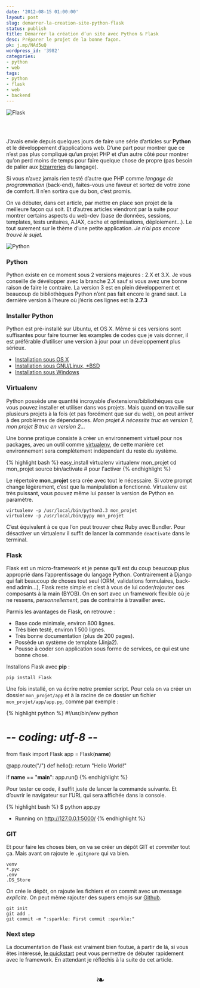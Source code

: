 ```yaml
---
date: '2012-08-15 01:00:00'
layout: post
slug: demarrer-la-creation-site-python-flask
status: publish
title: Démarrer la création d’un site avec Python & Flask
desc: Préparer le projet de la bonne façon.
pk: j.mp/NAd5uQ
wordpress_id: '3982'
categories:
- python
- web
tags:
- python
- flask
- web
- backend
---
```


<p class="fullsizestuff" style="margin-bottom: 60px;">
<img src="http://static.phollow.fr/2012/08/flask.png" alt="Flask">
</p>

J’avais envie depuis quelques jours de faire une série d’articles sur **Python** et le développement d’applications web. D’une part pour montrer que ce n’est pas plus compliqué qu’un projet PHP et d’un autre côté pour montrer qu’on perd moins de temps pour faire quelque chose de propre (pas besoin de palier aux [bizarreries](http://me.veekun.com/blog/2012/04/09/php-a-fractal-of-bad-design/) du langage).

Si vous n’avez jamais rien testé d’autre que PHP comme _langage de programmation_ (back-end), faites-vous une faveur et sortez de votre zone de comfort. Il n’en sortira que du bon, c’est promis. 

On va débuter, dans cet article, par mettre en place son projet de la meilleure façon qui soit. Et d’autres articles viendront par la suite pour montrer certains aspects du web-dev (base de données, sessions, templates, tests unitaires, <abbr>AJAX</abbr>, cache et optimisations, déploiement…). Le tout surement sur le thème d’une petite application. _Je n’ai pas encore trouvé le sujet._

![Python](http://imgs.xkcd.com/comics/python.png "Python")

### Python

Python existe en ce moment sous 2 versions majeures : 2.X et 3.X. Je vous conseille de dévélopper avec la branche 2.X sauf si vous avez une bonne raison de faire le contraire. La version 3 est en plein développement et beaucoup de bibliothèques Python n’ont pas fait encore le grand saut. La dernière version à l’heure où j’écris ces lignes est la **2.7.3**

### Installer Python

Python est pré-installé sur Ubuntu, et OS X. Même si ces versions sont suffisantes pour faire tourner les examples de codes que je vais donner, il est préférable d’utiliser une version à jour pour un développement plus sérieux.

* [Installation sous OS X](http://docs.python-guide.org/en/latest/starting/install/osx/)
* [Installation sous GNU/Linux, *BSD](http://docs.python-guide.org/en/latest/starting/install/linux/)
* [Installation sous Windows](http://docs.python-guide.org/en/latest/starting/install/win/)

### Virtualenv

Python possède une quantité incroyable d’extensions/bibliothèques que vous pouvez installer et utiliser dans vos projets. Mais quand on travaille sur plusieurs projets à la fois (et pas forcément que sur du web), on peut arriver à des problèmes de dépendances. _Mon projet A nécessite truc en version 1, mon projet B truc en version 2…_

Une bonne pratique consiste à créer un environnement virtuel pour nos packages, avec un outil comme [virtualenv](http://pypi.python.org/pypi/virtualenv), de cette manière cet environnement sera complétement indépendant du reste du système.

{% highlight bash %}
easy_install virtualenv
virtualenv mon_projet
cd mon_projet
source bin/activate # pour l'activer
{% endhighlight %}

Le répertoire **mon_projet** sera crée avec tout le nécessaire. Si votre prompt change légèrement, c’est que la manipulation a fonctionné. Virtualenv est très puissant, vous pouvez même lui passer la version de Python en paramètre.

    virtualenv -p /usr/local/bin/python3.3 mon_projet
    virtualenv -p /usr/local/bin/pypy mon_projet

C’est équivalent à ce que l‘on peut trouver chez Ruby avec Bundler. Pour désactiver un virtualenv il suffit de lancer la commande `deactivate` dans le terminal.

### Flask

Flask est un micro-framework et je pense qu’il est du coup beaucoup plus approprié dans l’apprentissage du langage Python. Contrairement à Django qui fait beaucoup de choses tout seul (ORM, validations formulaires, back-end admin…), Flask reste simple et c’est à vous de lui coder/rajouter ces composants à la main (BYOB). On en sort avec un framework flexible où je ne ressens, _personnellement_, pas de contrainte à travailler avec.

Parmis les avantages de Flask, on retrouve :

* Base code minimale, environ 800 lignes.
* Très bien testé, environ 1 500 lignes.
* Très bonne documentation (plus de 200 pages).
* Possède un système de template (Jinja2).
* Pousse à coder son application sous forme de services, ce qui est une bonne chose.

Installons Flask avec **pip** :

    pip install Flask

Une fois installé, on va écrire notre premier script. Pour cela on va créer un dossier `mon_projet/app` et à la racine de ce dossier un fichier `mon_projet/app/app.py`, comme par exemple :

{% highlight python %}
#!/usr/bin/env python
# -*- coding: utf-8 -*-

from flask import Flask
app = Flask(__name__)

@app.route("/")
def hello():
    return "Hello World!"

if __name__ == "__main__":
    app.run()
{% endhighlight %}

Pour tester ce code, il suffit juste de lancer la commande suivante. Et d’ouvrir le navigateur sur l’URL qui sera affichée dans la console.

{% highlight bash %}
$ python app.py
 * Running on http://127.0.0.1:5000/
{% endhighlight %}

### GIT

Et pour faire les choses bien, on va se créer un dépôt GIT et _commiter_ tout ça. Mais avant on rajoute le `.gitgnore` qui va bien.

    venv
    *.pyc
    .env
    .DS_Store

On crée le dépôt, on rajoute les fichiers et on commit avec un message _explicite_. On peut même rajouter des supers emojis sur [Github](http://www.emoji-cheat-sheet.com/). 

    git init
    git add .
    git commit -m ":sparkle: First commit :sparkle:"
                                                                 

### Next step

La documentation de Flask est vraiment bien foutue, à partir de là, si vous êtes intéressé, [le quickstart](http://flask.pocoo.org/docs/quickstart/) peut vous permettre de débuter rapidement avec le framework. En attendant je réfléchis à la suite de cet article.

<p style="text-align:center;font-size: 2em;">❧</p>